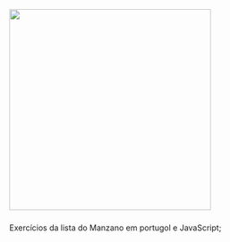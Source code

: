 <div>

<img height="360em" src="https://media.giphy.com/media/fsoCk5kgOcYMM/giphy.gif">

</div>

###

Exercícios da lista do Manzano em portugol e JavaScript;
